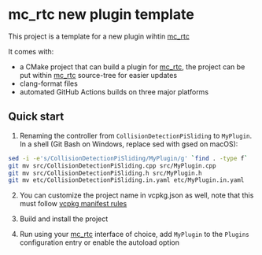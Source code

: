 mc_rtc new plugin template
==

This project is a template for a new plugin wihtin [mc_rtc]

It comes with:
- a CMake project that can build a plugin for [mc_rtc], the project can be put within [mc_rtc] source-tree for easier updates
- clang-format files
- automated GitHub Actions builds on three major platforms

Quick start
--

1. Renaming the controller from `CollisionDetectionPiSliding` to `MyPlugin`. In a shell (Git Bash on Windows, replace sed with gsed on macOS):

```bash
sed -i -e's/CollisionDetectionPiSliding/MyPlugin/g' `find . -type f`
git mv src/CollisionDetectionPiSliding.cpp src/MyPlugin.cpp
git mv src/CollisionDetectionPiSliding.h src/MyPlugin.h
git mv etc/CollisionDetectionPiSliding.in.yaml etc/MyPlugin.in.yaml
```

2. You can customize the project name in vcpkg.json as well, note that this must follow [vcpkg manifest rules](https://github.com/microsoft/vcpkg/blob/master/docs/users/manifests.md)

3. Build and install the project

4. Run using your [mc_rtc] interface of choice, add `MyPlugin` to the `Plugins` configuration entry or enable the autoload option

[mc_rtc]: https://jrl-umi3218.github.io/mc_rtc/
